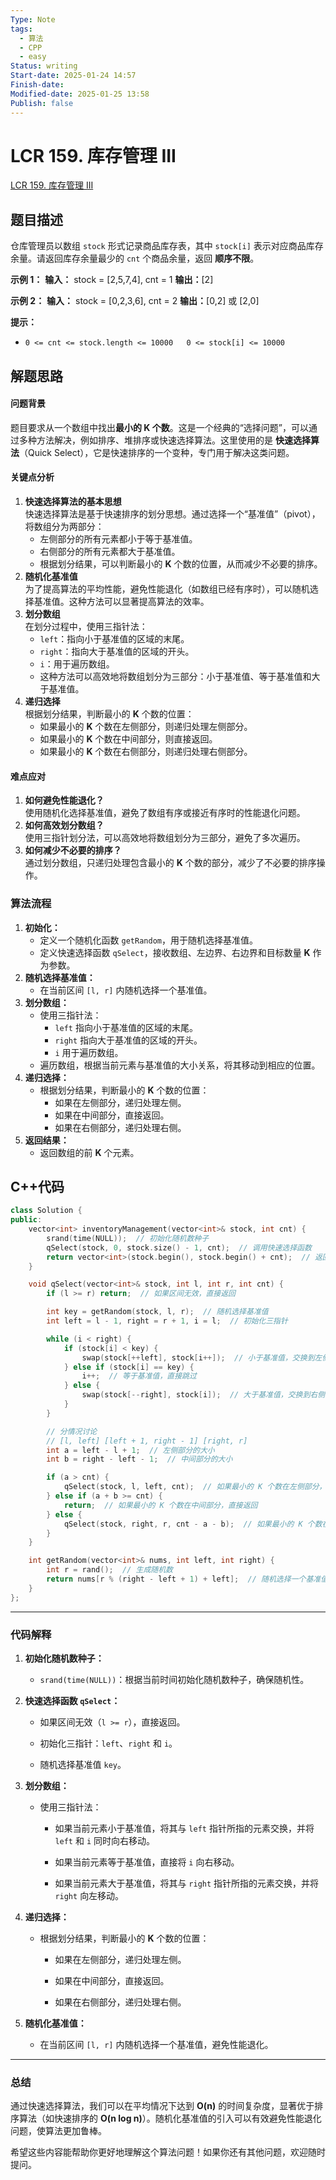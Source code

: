 ```yaml
---
Type: Note
tags:
  - 算法
  - CPP
  - easy
Status: writing
Start-date: 2025-01-24 14:57
Finish-date: 
Modified-date: 2025-01-25 13:58
Publish: false
---
```



# LCR 159. 库存管理 III
[LCR 159. 库存管理 III](https://leetcode.cn/problems/zui-xiao-de-kge-shu-lcof/)

## 题目描述
仓库管理员以数组 `stock` 形式记录商品库存表，其中 `stock[i]` 表示对应商品库存余量。请返回库存余量最少的 `cnt` 个商品余量，返回 **顺序不限**。

**示例 1：**
**输入：** stock = [2,5,7,4], cnt = 1
**输出：**[2]

**示例 2：**
**输入：** stock = [0,2,3,6], cnt = 2
**输出：**[0,2] 或 [2,0]

**提示：**
- `0 <= cnt <= stock.length <= 10000   0 <= stock[i] <= 10000`

## 解题思路
#### **问题背景**
题目要求从一个数组中找出**最小的 K 个数**。这是一个经典的“选择问题”，可以通过多种方法解决，例如排序、堆排序或快速选择算法。这里使用的是 **快速选择算法**（Quick Select），它是快速排序的一个变种，专门用于解决这类问题。

#### **关键点分析**
1. **快速选择算法的基本思想**  
    快速选择算法是基于快速排序的划分思想。通过选择一个“基准值”（pivot），将数组分为两部分：
    - 左侧部分的所有元素都小于等于基准值。
    - 右侧部分的所有元素都大于基准值。
    - 根据划分结果，可以判断最小的 **K** 个数的位置，从而减少不必要的排序。
2. **随机化基准值**  
    为了提高算法的平均性能，避免性能退化（如数组已经有序时），可以随机选择基准值。这种方法可以显著提高算法的效率。
3. **划分数组**  
    在划分过程中，使用三指针法：
    - `left`：指向小于基准值的区域的末尾。
    - `right`：指向大于基准值的区域的开头。
    - `i`：用于遍历数组。
    - 这种方法可以高效地将数组划分为三部分：小于基准值、等于基准值和大于基准值。
4. **递归选择**  
    根据划分结果，判断最小的 **K** 个数的位置：
    - 如果最小的 **K** 个数在左侧部分，则递归处理左侧部分。
    - 如果最小的 **K** 个数在中间部分，则直接返回。
    - 如果最小的 **K** 个数在右侧部分，则递归处理右侧部分。


#### **难点应对**
1. **如何避免性能退化？**  
    使用随机化选择基准值，避免了数组有序或接近有序时的性能退化问题。
2. **如何高效划分数组？**  
    使用三指针划分法，可以高效地将数组划分为三部分，避免了多次遍历。
3. **如何减少不必要的排序？**  
    通过划分数组，只递归处理包含最小的 **K** 个数的部分，减少了不必要的排序操作。


### 算法流程
1. **初始化：**
    - 定义一个随机化函数 `getRandom`，用于随机选择基准值。
    - 定义快速选择函数 `qSelect`，接收数组、左边界、右边界和目标数量 **K** 作为参数。
2. **随机选择基准值：**
    - 在当前区间 `[l, r]` 内随机选择一个基准值。
3. **划分数组：**
    - 使用三指针法：
        - `left` 指向小于基准值的区域的末尾。
        - `right` 指向大于基准值的区域的开头。
        - `i` 用于遍历数组。
    - 遍历数组，根据当前元素与基准值的大小关系，将其移动到相应的位置。
4. **递归选择：**
    - 根据划分结果，判断最小的 **K** 个数的位置：
        - 如果在左侧部分，递归处理左侧。
        - 如果在中间部分，直接返回。
        - 如果在右侧部分，递归处理右侧。
5. **返回结果：**
    - 返回数组的前 **K** 个元素。

## C++代码

```cpp
class Solution {
public:
    vector<int> inventoryManagement(vector<int>& stock, int cnt) {
        srand(time(NULL));  // 初始化随机数种子
        qSelect(stock, 0, stock.size() - 1, cnt);  // 调用快速选择函数
        return vector<int>(stock.begin(), stock.begin() + cnt);  // 返回前 K 个元素
    }

    void qSelect(vector<int>& stock, int l, int r, int cnt) {
        if (l >= r) return;  // 如果区间无效，直接返回

        int key = getRandom(stock, l, r);  // 随机选择基准值
        int left = l - 1, right = r + 1, i = l;  // 初始化三指针

        while (i < right) {
            if (stock[i] < key) {
                swap(stock[++left], stock[i++]);  // 小于基准值，交换到左侧
            } else if (stock[i] == key) {
                i++;  // 等于基准值，直接跳过
            } else {
                swap(stock[--right], stock[i]);  // 大于基准值，交换到右侧
            }
        }

        // 分情况讨论
        // [l, left] [left + 1, right - 1] [right, r]
        int a = left - l + 1;  // 左侧部分的大小
        int b = right - left - 1;  // 中间部分的大小

        if (a > cnt) {
            qSelect(stock, l, left, cnt);  // 如果最小的 K 个数在左侧部分，递归处理左侧
        } else if (a + b >= cnt) {
            return;  // 如果最小的 K 个数在中间部分，直接返回
        } else {
            qSelect(stock, right, r, cnt - a - b);  // 如果最小的 K 个数在右侧部分，递归处理右侧
        }
    }

    int getRandom(vector<int>& nums, int left, int right) {
        int r = rand();  // 生成随机数
        return nums[r % (right - left + 1) + left];  // 随机选择一个基准值
    }
};
```

---

### **代码解释**

1. **初始化随机数种子：**
    
    - `srand(time(NULL))`：根据当前时间初始化随机数种子，确保随机性。
        
2. **快速选择函数 `qSelect`：**
    
    - 如果区间无效（`l >= r`），直接返回。
        
    - 初始化三指针：`left`、`right` 和 `i`。
        
    - 随机选择基准值 `key`。
        
3. **划分数组：**
    
    - 使用三指针法：
        
        - 如果当前元素小于基准值，将其与 `left` 指针所指的元素交换，并将 `left` 和 `i` 同时向右移动。
            
        - 如果当前元素等于基准值，直接将 `i` 向右移动。
            
        - 如果当前元素大于基准值，将其与 `right` 指针所指的元素交换，并将 `right` 向左移动。
            
4. **递归选择：**
    
    - 根据划分结果，判断最小的 **K** 个数的位置：
        
        - 如果在左侧部分，递归处理左侧。
            
        - 如果在中间部分，直接返回。
            
        - 如果在右侧部分，递归处理右侧。
            
5. **随机化基准值：**
    
    - 在当前区间 `[l, r]` 内随机选择一个基准值，避免性能退化。
        

---

### **总结**

通过快速选择算法，我们可以在平均情况下达到 **O(n)** 的时间复杂度，显著优于排序算法（如快速排序的 **O(n log n)**）。随机化基准值的引入可以有效避免性能退化问题，使算法更加鲁棒。

希望这些内容能帮助你更好地理解这个算法问题！如果你还有其他问题，欢迎随时提问。